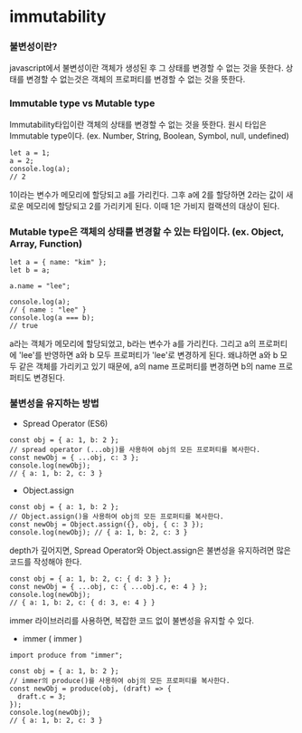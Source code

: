 # immutability

### 불변성이란?

javascript에서 불변성이란 객체가 생성된 후 그 상태를 변경할 수 없는 것을 뜻한다.
상태를 변경할 수 없는것은 객체의 프로퍼티를 변경할 수 없는 것을 뜻한다.

### Immutable type vs Mutable type

Immutability타입이란 객체의 상태를 변경할 수 없는 것을 뜻한다. 원시 타입은 Immutable type이다. (ex. Number, String, Boolean, Symbol, null, undefined)

```tsx
let a = 1;
a = 2;
console.log(a);
// 2
```

1이라는 변수가 메모리에 할당되고 a를 가리킨다. 그후 a에 2를 할당하면 2라는 값이 새로운 메모리에 할당되고 2를 가리키게 된다. 이때 1은 가비지 컬랙션의 대상이 된다.

### Mutable type은 객체의 상태를 변경할 수 있는 타입이다. (ex. Object, Array, Function)

```tsx
let a = { name: "kim" };
let b = a;

a.name = "lee";

console.log(a);
// { name : "lee" }
console.log(a === b);
// true
```

a라는 객체가 메모리에 할당되었고, b라는 변수가 a를 가리킨다. 그리고 a의 프로퍼티에 'lee'를 반영하면 a와 b 모두 프로퍼티가 'lee'로 변경하게 된다. 왜냐하면 a와 b 모두 같은 객체를 가리키고 있기 때문에, a의 name 프로퍼티를 변경하면 b의 name 프로퍼티도 변경된다.

### 불변성을 유지하는 방법

- Spread Operator (ES6)

```tsx
const obj = { a: 1, b: 2 };
// spread operator (...obj)를 사용하여 obj의 모든 프로퍼티를 복사한다.
const newObj = { ...obj, c: 3 };
console.log(newObj);
// { a: 1, b: 2, c: 3 }
```

- Object.assign

```tsx
const obj = { a: 1, b: 2 };
// Object.assign()을 사용하여 obj의 모든 프로퍼티를 복사한다.
const newObj = Object.assign({}, obj, { c: 3 });
console.log(newObj); // { a: 1, b: 2, c: 3 }
```

depth가 깊어지면, Spread Operator와 Object.assign은 불변성을 유지하려면 많은 코드를 작성해야 한다.

```tsx
const obj = { a: 1, b: 2, c: { d: 3 } };
const newObj = { ...obj, c: { ...obj.c, e: 4 } };
console.log(newObj);
// { a: 1, b: 2, c: { d: 3, e: 4 } }
```

immer 라이브러리를 사용하면, 복잡한 코드 없이 불변성을 유지할 수 있다.

- immer ( immer )

```tsx
import produce from "immer";

const obj = { a: 1, b: 2 };
// immer의 produce()를 사용하여 obj의 모든 프로퍼티를 복사한다.
const newObj = produce(obj, (draft) => {
  draft.c = 3;
});
console.log(newObj);
// { a: 1, b: 2, c: 3 }
```
